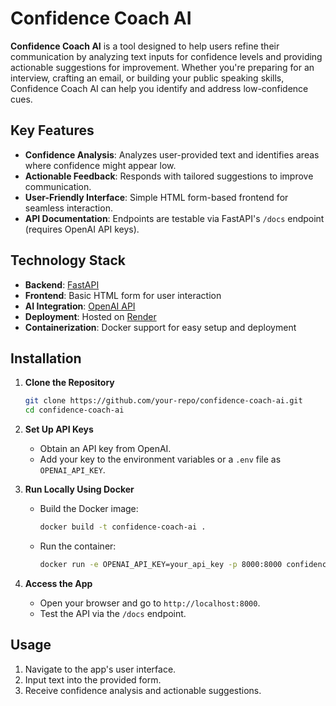 # Confidence Coach AI

**Confidence Coach AI** is a tool designed to help users refine their communication by analyzing text inputs for confidence levels and providing actionable suggestions for improvement. Whether you're preparing for an interview, crafting an email, or building your public speaking skills, Confidence Coach AI can help you identify and address low-confidence cues.

## Key Features

- **Confidence Analysis**: Analyzes user-provided text and identifies areas where confidence might appear low.  
- **Actionable Feedback**: Responds with tailored suggestions to improve communication.  
- **User-Friendly Interface**: Simple HTML form-based frontend for seamless interaction.  
- **API Documentation**: Endpoints are testable via FastAPI's `/docs` endpoint (requires OpenAI API keys).  

## Technology Stack

- **Backend**: [FastAPI](https://fastapi.tiangolo.com/)  
- **Frontend**: Basic HTML form for user interaction  
- **AI Integration**: [OpenAI API](https://platform.openai.com/)  
- **Deployment**: Hosted on [Render](https://render.com/)  
- **Containerization**: Docker support for easy setup and deployment  

## Installation

1. **Clone the Repository**  
   ```bash
   git clone https://github.com/your-repo/confidence-coach-ai.git
   cd confidence-coach-ai

2. **Set Up API Keys**  
   - Obtain an API key from OpenAI.  
   - Add your key to the environment variables or a `.env` file as `OPENAI_API_KEY`.

3. **Run Locally Using Docker**  
   - Build the Docker image:  
     ```bash
     docker build -t confidence-coach-ai .
     ```  
   - Run the container:  
     ```bash
     docker run -e OPENAI_API_KEY=your_api_key -p 8000:8000 confidence-coach-ai
     ```

4. **Access the App**  
   - Open your browser and go to `http://localhost:8000`.  
   - Test the API via the `/docs` endpoint.  

## Usage

1. Navigate to the app's user interface.  
2. Input text into the provided form.  
3. Receive confidence analysis and actionable suggestions.